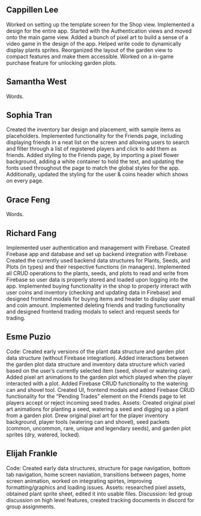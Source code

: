 ## Cappillen Lee
Worked on setting up the template screen for the Shop view. Implemented a design for the entire app. Started with the Authentication views and moved onto the main game view. Added a bunch of pixel art to build a sense of a video game in the design of the app. Helped write code to dynamically display plants sprites. Reorganized the layout of the garden view to compact features and make them accessible. Worked on a in-game purchase feature for unlocking garden plots.

## Samantha West
Words.

## Sophia Tran
Created the inventory bar design and placement, with sample items as placeholders. Implemented functionality for the Friends page, including displaying friends in a neat list on the screen and allowing users to search and filter through a list of registered players and click to add them as friends. Added styling to the Friends page, by importing a pixel flower background, adding a white container to hold the text, and updating the fonts used throughout the page to match the global styles for the app. Additionally, updated the styling for the user & coins header which shows on every page.

## Grace Feng
Words.

## Richard Fang
Implemented user authentication and management with Firebase. Created Firebase app and database and set up backend integration with Firebase. Created the currently used backend data structures for Plants, Seeds, and Plots (in types) and their respective functions (in managers). Implemented all CRUD operations to the plants, seeds, and plots to read and write from Firebase so user data is properly stored and loaded upon logging into the app. Implemented buying functionality in the shop to properly interact with user coins and inventory (checking and updating data in Firebase) and designed frontend modals for buying items and header to display user email and coin amount. Implemented deleting friends and trading functionality and designed frontend trading modals to select and request seeds for trading.

## Esme Puzio
Code: Created early versions of the plant data structure and garden plot data structure (without Firebase integration). Added interactions between the garden plot data structure and inventory data structure which varied based on the user’s currently selected item (seed, shovel or watering can). Added pixel art animations to the garden plot which played when the player interacted with a plot. Added Firebase CRUD functionality to the watering can and shovel tool. Created UI, frontend modals and added Firebase CRUD functionality for the “Pending Trades” element on the Friends page to let players accept or reject incoming seed trades. Assets: Created original pixel art animations for planting a seed, watering a seed and digging up a plant from a garden plot. Drew original pixel art for the player inventory background, player tools (watering can and shovel), seed packets (common, uncommon, rare, unique and legendary seeds), and garden plot sprites (dry, watered, locked). 


## Elijah Frankle
Code: Created early data structures, structure for page navigation, bottom tab navigation, home screen naviation, transitions between pages, home screen animation, worked on integrating spirtes, improving formatting/graphics and loading issues. Assets: researched pixel assets, obtained plant sprite sheet, edited it into usable files. Discussion: led group discussion on high level features, created tracking documents in discord for group assignments.
